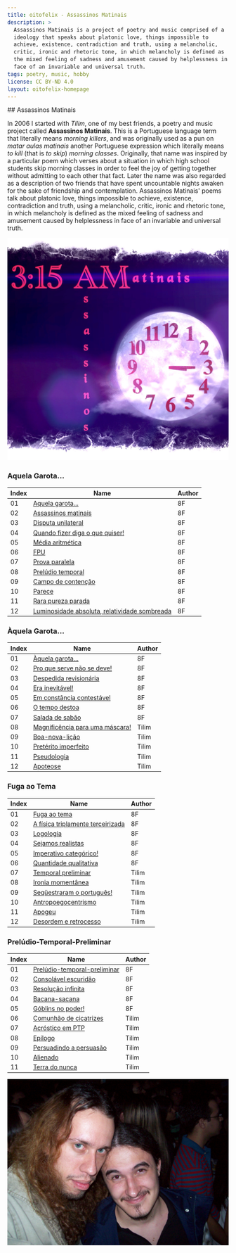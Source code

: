```yaml
---
title: oitofelix - Assassinos Matinais
description: >
  Assassinos Matinais is a project of poetry and music comprised of a
  ideology that speaks about platonic love, things impossible to
  achieve, existence, contradiction and truth, using a melancholic,
  critic, ironic and rhetoric tone, in which melancholy is defined as
  the mixed feeling of sadness and amusement caused by helplessness in
  face of an invariable and universal truth.
tags: poetry, music, hobby
license: CC BY-ND 4.0
layout: oitofelix-homepage
---
```

<div id="markdown" markdown="1">
## Assassinos Matinais

In 2006 I started with _Tilim_, one of my best friends, a poetry and
music project called __Assassinos Matinais__.  This is a Portuguese
language term that literally means _morning killers_, and was
originally used as a pun on _matar aulas matinais_ another Portuguese
expression which literally means _to kill_ (that is _to skip_)
_morning classes_.  Originally, that name was inspired by a particular
poem which verses about a situation in which high school students skip
morning classes in order to feel the joy of getting together without
admitting to each other that fact.  Later the name was also regarded
as a description of two friends that have spent uncountable nights
awaken for the sake of friendship and contemplation.  Assassinos
Matinais' poems talk about platonic love, things impossible to
achieve, existence, contradiction and truth, using a melancholic,
critic, ironic and rhetoric tone, in which melancholy is defined as
the mixed feeling of sadness and amusement caused by helplessness in
face of an invariable and universal truth.

![Assassinos Matinais Logo](assmat-logo.jpg)

### Aquela Garota...

Index | Name | Author
------|------|--------
01 | [Aquela garota...](assassinos-matinais/aquela-garota.html) | 8F
02 | [Assassinos matinais](assassinos-matinais/assassinos-matinais.html) | 8F
03 | [Disputa unilateral](assassinos-matinais/disputa-unilateral.html) | 8F
04 | [Quando fizer diga o que quiser!](assassinos-matinais/quando-fizer-diga-o-que-quiser.html) | 8F
05 | [Média aritmética](assassinos-matinais/media-aritmetica.html) | 8F
06 | [FPU](assassinos-matinais/fpu.html) | 8F
07 | [Prova paralela](assassinos-matinais/prova-paralela.html) | 8F
08 | [Prelúdio temporal](assassinos-matinais/preludio-temporal.html) | 8F
09 | [Campo de contenção](assassinos-matinais/campo-de-contencao.html) | 8F
10 | [Parece](assassinos-matinais/parece.html) | 8F
11 | [Rara pureza parada](assassinos-matinais/rara-pureza-parada.html) | 8F
12 | [Luminosidade absoluta, relatividade sombreada](assassinos-matinais/luminosidade-absoluta-relatividade-sombreada.html) | 8F


### Àquela Garota...

Index | Name | Author
------|------|--------
01 | [Àquela garota...](assassinos-matinais/aaquela-garota.html) | 8F
02 | [Pro que serve não se deve!](assassinos-matinais/pro-que-serve-nao-se-deve.html) | 8F
03 | [Despedida revisionária](assassinos-matinais/despedida-revisionaria.html) | 8F
04 | [Era inevitável!](assassinos-matinais/era-inevitavel.html) | 8F
05 | [Em constância contestável](assassinos-matinais/em-constancia-contestavel.html) | 8F
06 | [O tempo destoa](assassinos-matinais/o-tempo-destoa.html) | 8F
07 | [Salada de sabão](assassinos-matinais/salada-de-sabao.html) | 8F
08 | [Magnificência para uma máscara!](assassinos-matinais/magnificencia-para-uma-mascara.html) | Tilim
09 | [Boa-nova-lição](assassinos-matinais/boa-nova-licao.html) | Tilim
10 | [Pretérito imperfeito](assassinos-matinais/preterito-imperfeito.html) | Tilim
11 | [Pseudologia](assassinos-matinais/pseudologia.html) | Tilim
12 | [Apoteose](assassinos-matinais/apoteose.html) | Tilim


### Fuga ao Tema

Index | Name | Author
------|------|--------
01 | [Fuga ao tema](assassinos-matinais/fuga-ao-tema.html) | 8F
02 | [A física triplamente terceirizada](assassinos-matinais/a-fisica-triplamente-terceirizada.html) | 8F
03 | [Logologia](assassinos-matinais/logologia.html) | 8F
04 | [Sejamos realistas](assassinos-matinais/sejamos-realistas.html) | 8F
05 | [Imperativo categórico!](assassinos-matinais/imperativo-categorico.html) | 8F
06 | [Quantidade qualitativa](assassinos-matinais/quantidade-qualitativa.html) | 8F
07 | [Temporal preliminar](assassinos-matinais/temporal-preliminar.html) | Tilim
08 | [Ironia momentânea](assassinos-matinais/ironia-momentanea.html) | Tilim
09 | [Seqüestraram o português!](assassinos-matinais/sequestraram-o-portugues.html) | Tilim
10 | [Antropoegocentrismo](assassinos-matinais/antropoegocentrismo.html) | Tilim
11 | [Apogeu](assassinos-matinais/apogeu.html) | Tilim
12 | [Desordem e retrocesso](assassinos-matinais/desordem-e-retrocesso.html) | Tilim


### Prelúdio-Temporal-Preliminar

Index | Name | Author
------|------|--------
01 | [Prelúdio-temporal-preliminar](assassinos-matinais/preludio-temporal-preliminar.html) | 8F
02 | [Consolável escuridão](assassinos-matinais/consolavel-escuridao.html) | 8F
03 | [Resolução infinita](assassinos-matinais/resolucao-infinita.html) | 8F
04 | [Bacana-sacana](assassinos-matinais/bacana-sacana.html) | 8F
05 | [Góblins no poder!](assassinos-matinais/goblins-no-poder.html) | 8F
06 | [Comunhão de cicatrizes](assassinos-matinais/comunhao-de-cicatrizes.html) | Tilim
07 | [Acróstico em PTP](assassinos-matinais/acrostico-em-ptp.html) | Tilim
08 | [Epílogo](assassinos-matinais/epilogo.html) | Tilim
09 | [Persuadindo a persuasão](assassinos-matinais/persuadindo-a-persuasao.html) | Tilim
10 | [Alienado](assassinos-matinais/alienado.html) | Tilim
11 | [Terra do nunca](assassinos-matinais/terra-do-nunca.html) | Tilim


![Assassinos Matinais](oitofelix-tilim.jpg)

</div>
